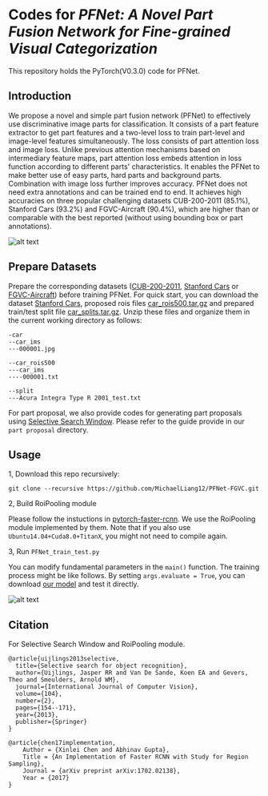 # Codes for *PFNet: A Novel Part Fusion Network for Fine-grained Visual Categorization*
This repository holds the PyTorch(V0.3.0) code for PFNet.

## Introduction

We propose a novel and simple part fusion network (PFNet) to effectively use discriminative image parts for classification. It consists of a part feature extractor to get part features and a two-level loss to train part-level and image-level features simultaneously. The loss consists of part attention loss and image loss. Unlike previous attention mechanisms based on intermediary feature maps, part attention loss embeds attention in loss function according to different parts' characteristics. It enables the PFNet to make better use of easy parts, hard parts and background parts. Combination with image loss further improves accuracy. PFNet does not need extra annotations and can be trained end to end. It achieves high accuracies on three popular challenging datasets CUB-200-2011 (85.1\%), Stanford Cars (93.2\%) and FGVC-Aircraft (90.4\%), which are higher than or comparable with the best reported (without using bounding box or part annotations).

![alt text](https://github.com/MichaelLiang12/PFNet-FGVC/blob/master/pic/PFNet.jpg "visualization")

## Prepare Datasets

Prepare the corresponding datasets ([CUB-200-2011](http://www.vision.caltech.edu/visipedia/CUB-200-2011.html), [Stanford Cars](http://ai.stanford.edu/~jkrause/cars/car_dataset.html) or [FGVC-Aircraft](http://www.robots.ox.ac.uk/~vgg/data/fgvc-aircraft/)) before training PFNet. For quick start, you can download the dataset [Stanford Cars](http://ai.stanford.edu/~jkrause/cars/car_dataset.html), proposed rois files [car_rois500.tar.gz](https://drive.google.com/open?id=18DWMrK2WVEMGzRdMpgqgNiRbWOTtRwnP) and prepared train/test split file [car_splits.tar.gz](https://drive.google.com/open?id=18DWMrK2WVEMGzRdMpgqgNiRbWOTtRwnP). Unzip these files and organize them in the current working directory as follows:
```
-car
--car_ims
---000001.jpg

--car_rois500
---car_ims
----000001.txt

--split
---Acura Integra Type R 2001_test.txt
```

For part proposal, we also provide codes for generating part proposals using [Selective Search Window](https://koen.me/research/selectivesearch/). Please refer to the guide provide in our `part proposal` directory.



## Usage

1, Download this repo recursively:
```shell
git clone --recursive https://github.com/MichaelLiang12/PFNet-FGVC.git
```
2, Build RoiPooling module

Please follow the instuctions in [pytorch-faster-rcnn](https://github.com/ruotianluo/pytorch-faster-rcnn#installation). We use the RoiPooling module implemented by them. Note that if you also use `Ubuntu14.04+Cuda8.0+TitanX`, you might not need to compile again.


3, Run `PFNet_train_test.py`

You can modify fundamental parameters in the `main()` function. The training process might be like follows. By setting `args.evaluate = True`, you can download [our model](https://drive.google.com/open?id=18DWMrK2WVEMGzRdMpgqgNiRbWOTtRwnP) and test it directly. 

![alt text](https://github.com/MichaelLiang12/PFNet-FGVC/blob/master/pic/dog_loss_acc1.png "visualization")

## Citation
For Selective Search Window and RoiPooling module.
```
@article{uijlings2013selective,
  title={Selective search for object recognition},
  author={Uijlings, Jasper RR and Van De Sande, Koen EA and Gevers, Theo and Smeulders, Arnold WM},
  journal={International Journal of Computer Vision},
  volume={104},
  number={2},
  pages={154--171},
  year={2013},
  publisher={Springer}
}

@article{chen17implementation,
    Author = {Xinlei Chen and Abhinav Gupta},
    Title = {An Implementation of Faster RCNN with Study for Region Sampling},
    Journal = {arXiv preprint arXiv:1702.02138},
    Year = {2017}
}
```
